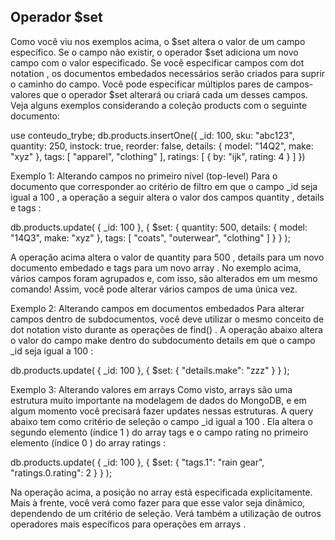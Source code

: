 ## Operador $set

Como você viu nos exemplos acima, o $set altera o valor de um campo específico.
Se o campo não existir, o operador $set adiciona um novo campo com o valor especificado. Se você especificar campos com dot notation , os documentos embedados necessários serão criados para suprir o caminho do campo.
Você pode especificar múltiplos pares de campos-valores que o operador $set alterará ou criará cada um desses campos.
Veja alguns exemplos considerando a coleção products com o seguinte documento:

use conteudo_trybe;
db.products.insertOne({
  _id: 100,
  sku: "abc123",
  quantity: 250,
  instock: true,
  reorder: false,
  details: { model: "14Q2", make: "xyz" },
  tags: [ "apparel", "clothing" ],
  ratings: [ { by: "ijk", rating: 4 } ]
})

Exemplo 1: Alterando campos no primeiro nível (top-level)
Para o documento que corresponder ao critério de filtro em que o campo _id seja igual a 100 , a operação a seguir altera o valor dos campos quantity , details e tags :

db.products.update(
  { _id: 100 },
  { $set: {
      quantity: 500,
      details: { model: "14Q3", make: "xyz" },
      tags: [ "coats", "outerwear", "clothing" ]
    }
  }
);

A operação acima altera o valor de quantity para 500 , details para um novo documento embedado e tags para um novo array .
No exemplo acima, vários campos foram agrupados e, com isso, são alterados em um mesmo comando! Assim, você pode alterar vários campos de uma única vez.

Exemplo 2: Alterando campos em documentos embedados
Para alterar campos dentro de subdocumentos, você deve utilizar o mesmo conceito de dot notation visto durante as operações de find() .
A operação abaixo altera o valor do campo make dentro do subdocumento details em que o campo _id seja igual a 100 :

db.products.update(
  { _id: 100 },
  { $set: { "details.make": "zzz" } }
);

Exemplo 3: Alterando valores em arrays
Como visto, arrays são uma estrutura muito importante na modelagem de dados do MongoDB, e em algum momento você precisará fazer updates nessas estruturas.
A query abaixo tem como critério de seleção o campo _id igual a 100 . Ela altera o segundo elemento (índice 1 ) do array tags e o campo rating no primeiro elemento (índice 0 ) do array ratings :

db.products.update(
  { _id: 100 },
  { $set: {
      "tags.1": "rain gear",
      "ratings.0.rating": 2
    }
  }
);

Na operação acima, a posição no array está especificada explicitamente. Mais à frente, você verá como fazer para que esse valor seja dinâmico, dependendo de um critério de seleção. Verá também a utilização de outros operadores mais específicos para operações em arrays .
